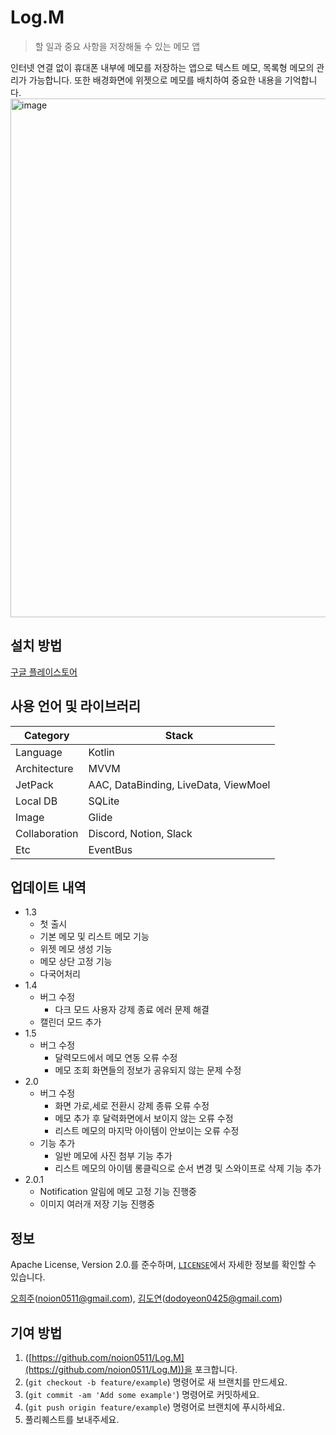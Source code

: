 # Log.M

> 할 일과 중요 사항을 저장해둘 수 있는 메모 앱
> 

인터넷 연결 없이 휴대폰 내부에 메모를 저장하는 앱으로 텍스트 메모, 목록형 메모의 관리가 가능합니다. 또한 배경화면에 위젯으로 메모를 배치하여 중요한 내용을 기억합니다.
<img width="830" alt="image" src="https://github.com/noion0511/Log.M/assets/52189097/2604e460-c2bd-429c-98ed-e1394e242b1b">


## 설치 방법

[구글 플레이스토어](https://play.google.com/store/apps/details?id=com.likewhile.meme)


## 사용 언어 및 라이브러리
| Category | Stack |
| ------------ | ------------- |
| Language | Kotlin  |
| Architecture | MVVM  |
| JetPack | AAC, DataBinding, LiveData, ViewMoel  |
| Local DB | SQLite  |
| Image | Glide  |
| Collaboration | Discord, Notion, Slack |
| Etc | EventBus |

## 업데이트 내역

- 1.3
    - 첫 출시
    - 기본 메모 및 리스트 메모 기능
    - 위젯 메모 생성 기능
    - 메모 상단 고정 기능
    - 다국어처리
- 1.4
    - 버그 수정
        - 다크 모드 사용자 강제 종료 에러 문제 해결
    - 캘린더 모드 추가
- 1.5
    - 버그 수정
        - 달력모드에서 메모 연동 오류 수정
        - 메모 조회 화면들의 정보가 공유되지 않는 문제 수정
- 2.0
    - 버그 수정
        - 화면 가로,세로 전환시 강제 종류 오류 수정
        - 메모 추가 후 달력화면에서 보이지 않는 오류 수정
        - 리스트 메모의 마지막 아이템이 안보이는 오류 수정
    - 기능 추가
        - 일반 메모에 사진 첨부 기능 추가
        - 리스트 메모의 아이템 롱클릭으로 순서 변경 및 스와이프로 삭제 기능 추가
- 2.0.1
    - Notification 알림에 메모 고정 기능 진행중
    - 이미지 여러개 저장 기능 진행중

## 정보

Apache License, Version 2.0.를 준수하며, [`LICENSE`](https://github.com/noion0511/Log.M/blob/main/LICENSE)에서 자세한 정보를 확인할 수 있습니다.

[오희주](https://github.com/noion0511)(noion0511@gmail.com), [김도연](https://github.com/DodoKim0425)(dodoyeon0425@gmail.com)

## 기여 방법

1. ([https://github.com/noion0511/Log.M](https://github.com/noion0511/Log.M))을 포크합니다.
2. (`git checkout -b feature/example`) 명령어로 새 브랜치를 만드세요.
3. (`git commit -am 'Add some example'`) 명령어로 커밋하세요.
4. (`git push origin feature/example`) 명령어로 브랜치에 푸시하세요.
5. 풀리퀘스트를 보내주세요.
